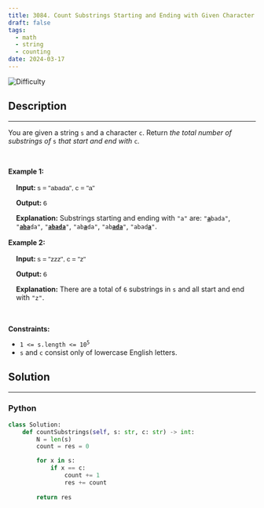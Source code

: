 ```yaml
---
title: 3084. Count Substrings Starting and Ending with Given Character
draft: false
tags: 
  - math
  - string
  - counting
date: 2024-03-17
---
```


![Difficulty](https://img.shields.io/badge/Difficulty-Medium-blue.svg)

## Description

---
<p>You are given a string <code>s</code> and a character <code>c</code>. Return <em>the total number of <span data-keyword="substring-nonempty">substrings</span> of </em><code>s</code><em> that start and end with </em><code>c</code><em>.</em></p>

<p>&nbsp;</p>
<p><strong class="example">Example 1:</strong></p>

<div class="example-block" style="border-color: var(--border-tertiary); border-left-width: 2px; color: var(--text-secondary); font-size: .875rem; margin-bottom: 1rem; margin-top: 1rem; overflow: visible; padding-left: 1rem;">
<p><strong>Input: </strong><span class="example-io" style="font-family: Menlo,sans-serif; font-size: 0.85rem;">s = &quot;abada&quot;, c = &quot;a&quot;</span></p>

<p><strong>Output: </strong><span class="example-io" style="font-family: Menlo,sans-serif; font-size: 0.85rem;">6</span></p>

<p><strong>Explanation:</strong> Substrings starting and ending with <code>&quot;a&quot;</code> are: <code>&quot;<strong><u>a</u></strong>bada&quot;</code>, <code>&quot;<u><strong>aba</strong></u>da&quot;</code>, <code>&quot;<u><strong>abada</strong></u>&quot;</code>, <code>&quot;ab<u><strong>a</strong></u>da&quot;</code>, <code>&quot;ab<u><strong>ada</strong></u>&quot;</code>, <code>&quot;abad<u><strong>a</strong></u>&quot;</code>.</p>
</div>

<p><strong class="example">Example 2:</strong></p>

<div class="example-block" style="border-color: var(--border-tertiary); border-left-width: 2px; color: var(--text-secondary); font-size: .875rem; margin-bottom: 1rem; margin-top: 1rem; overflow: visible; padding-left: 1rem;">
<p><strong>Input: </strong><span class="example-io" style="font-family: Menlo,sans-serif; font-size: 0.85rem;">s = &quot;zzz&quot;, c = &quot;z&quot;</span></p>

<p><strong>Output: </strong><span class="example-io" style="font-family: Menlo,sans-serif; font-size: 0.85rem;">6</span></p>

<p><strong>Explanation:</strong> There are a total of <code>6</code> substrings in <code>s</code> and all start and end with <code>&quot;z&quot;</code>.</p>
</div>

<p>&nbsp;</p>
<p><strong>Constraints:</strong></p>

<ul>
	<li><code>1 &lt;= s.length &lt;= 10<sup>5</sup></code></li>
	<li><code>s</code> and <code>c</code> consist&nbsp;only of lowercase English letters.</li>
</ul>


## Solution

---
### Python
``` py title='count-substrings-starting-and-ending-with-given-character'
class Solution:
    def countSubstrings(self, s: str, c: str) -> int:
        N = len(s)
        count = res = 0

        for x in s:
            if x == c:
                count += 1
                res += count
        
        return res

```

